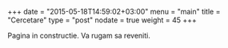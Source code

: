 +++
date = "2015-05-18T14:59:02+03:00"
menu = "main"
title = "Cercetare"
type = "post"
nodate = true
weight = 45
+++

Pagina in constructie. Va rugam sa reveniti.
